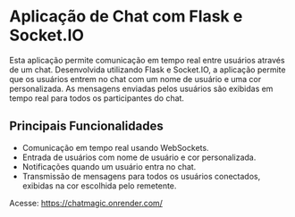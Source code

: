 # Aplicação de Chat com Flask e Socket.IO

Esta aplicação permite comunicação em tempo real entre usuários através de um chat. Desenvolvida utilizando Flask e Socket.IO, a aplicação permite que os usuários entrem no chat com um nome de usuário e uma cor personalizada. As mensagens enviadas pelos usuários são exibidas em tempo real para todos os participantes do chat.

## Principais Funcionalidades

- Comunicação em tempo real usando WebSockets.
- Entrada de usuários com nome de usuário e cor personalizada.
- Notificações quando um usuário entra no chat.
- Transmissão de mensagens para todos os usuários conectados, exibidas na cor escolhida pelo remetente.


Acesse: https://chatmagic.onrender.com/
